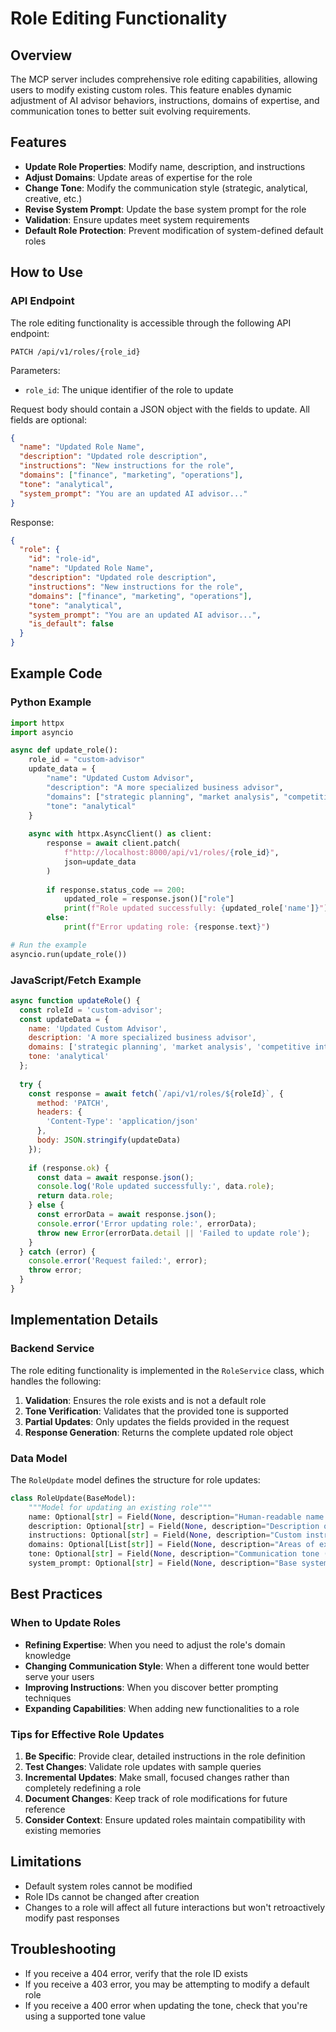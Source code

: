 # Role Editing Functionality

## Overview

The MCP server includes comprehensive role editing capabilities, allowing users to modify existing custom roles. This feature enables dynamic adjustment of AI advisor behaviors, instructions, domains of expertise, and communication tones to better suit evolving requirements.

## Features

- **Update Role Properties**: Modify name, description, and instructions
- **Adjust Domains**: Update areas of expertise for the role
- **Change Tone**: Modify the communication style (strategic, analytical, creative, etc.)
- **Revise System Prompt**: Update the base system prompt for the role
- **Validation**: Ensure updates meet system requirements
- **Default Role Protection**: Prevent modification of system-defined default roles

## How to Use

### API Endpoint

The role editing functionality is accessible through the following API endpoint:

```
PATCH /api/v1/roles/{role_id}
```

Parameters:
- `role_id`: The unique identifier of the role to update

Request body should contain a JSON object with the fields to update. All fields are optional:

```json
{
  "name": "Updated Role Name",
  "description": "Updated role description",
  "instructions": "New instructions for the role",
  "domains": ["finance", "marketing", "operations"],
  "tone": "analytical",
  "system_prompt": "You are an updated AI advisor..."
}
```

Response:

```json
{
  "role": {
    "id": "role-id",
    "name": "Updated Role Name",
    "description": "Updated role description",
    "instructions": "New instructions for the role",
    "domains": ["finance", "marketing", "operations"],
    "tone": "analytical",
    "system_prompt": "You are an updated AI advisor...",
    "is_default": false
  }
}
```

## Example Code

### Python Example

```python
import httpx
import asyncio

async def update_role():
    role_id = "custom-advisor"
    update_data = {
        "name": "Updated Custom Advisor",
        "description": "A more specialized business advisor",
        "domains": ["strategic planning", "market analysis", "competitive intelligence"],
        "tone": "analytical"
    }
    
    async with httpx.AsyncClient() as client:
        response = await client.patch(
            f"http://localhost:8000/api/v1/roles/{role_id}",
            json=update_data
        )
        
        if response.status_code == 200:
            updated_role = response.json()["role"]
            print(f"Role updated successfully: {updated_role['name']}")
        else:
            print(f"Error updating role: {response.text}")

# Run the example
asyncio.run(update_role())
```

### JavaScript/Fetch Example

```javascript
async function updateRole() {
  const roleId = 'custom-advisor';
  const updateData = {
    name: 'Updated Custom Advisor',
    description: 'A more specialized business advisor',
    domains: ['strategic planning', 'market analysis', 'competitive intelligence'],
    tone: 'analytical'
  };
  
  try {
    const response = await fetch(`/api/v1/roles/${roleId}`, {
      method: 'PATCH',
      headers: {
        'Content-Type': 'application/json'
      },
      body: JSON.stringify(updateData)
    });
    
    if (response.ok) {
      const data = await response.json();
      console.log('Role updated successfully:', data.role);
      return data.role;
    } else {
      const errorData = await response.json();
      console.error('Error updating role:', errorData);
      throw new Error(errorData.detail || 'Failed to update role');
    }
  } catch (error) {
    console.error('Request failed:', error);
    throw error;
  }
}
```

## Implementation Details

### Backend Service

The role editing functionality is implemented in the `RoleService` class, which handles the following:

1. **Validation**: Ensures the role exists and is not a default role
2. **Tone Verification**: Validates that the provided tone is supported
3. **Partial Updates**: Only updates the fields provided in the request
4. **Response Generation**: Returns the complete updated role object

### Data Model

The `RoleUpdate` model defines the structure for role updates:

```python
class RoleUpdate(BaseModel):
    """Model for updating an existing role"""
    name: Optional[str] = Field(None, description="Human-readable name for the role")
    description: Optional[str] = Field(None, description="Description of the role's purpose")
    instructions: Optional[str] = Field(None, description="Custom instructions for the role")
    domains: Optional[List[str]] = Field(None, description="Areas of expertise")
    tone: Optional[str] = Field(None, description="Communication tone (strategic, analytical, creative, etc.)")
    system_prompt: Optional[str] = Field(None, description="Base system prompt for this role")
```

## Best Practices

### When to Update Roles

- **Refining Expertise**: When you need to adjust the role's domain knowledge
- **Changing Communication Style**: When a different tone would better serve your users
- **Improving Instructions**: When you discover better prompting techniques
- **Expanding Capabilities**: When adding new functionalities to a role

### Tips for Effective Role Updates

1. **Be Specific**: Provide clear, detailed instructions in the role definition
2. **Test Changes**: Validate role updates with sample queries
3. **Incremental Updates**: Make small, focused changes rather than completely redefining a role
4. **Document Changes**: Keep track of role modifications for future reference
5. **Consider Context**: Ensure updated roles maintain compatibility with existing memories

## Limitations

- Default system roles cannot be modified
- Role IDs cannot be changed after creation
- Changes to a role will affect all future interactions but won't retroactively modify past responses

## Troubleshooting

- If you receive a 404 error, verify that the role ID exists
- If you receive a 403 error, you may be attempting to modify a default role
- If you receive a 400 error when updating the tone, check that you're using a supported tone value
